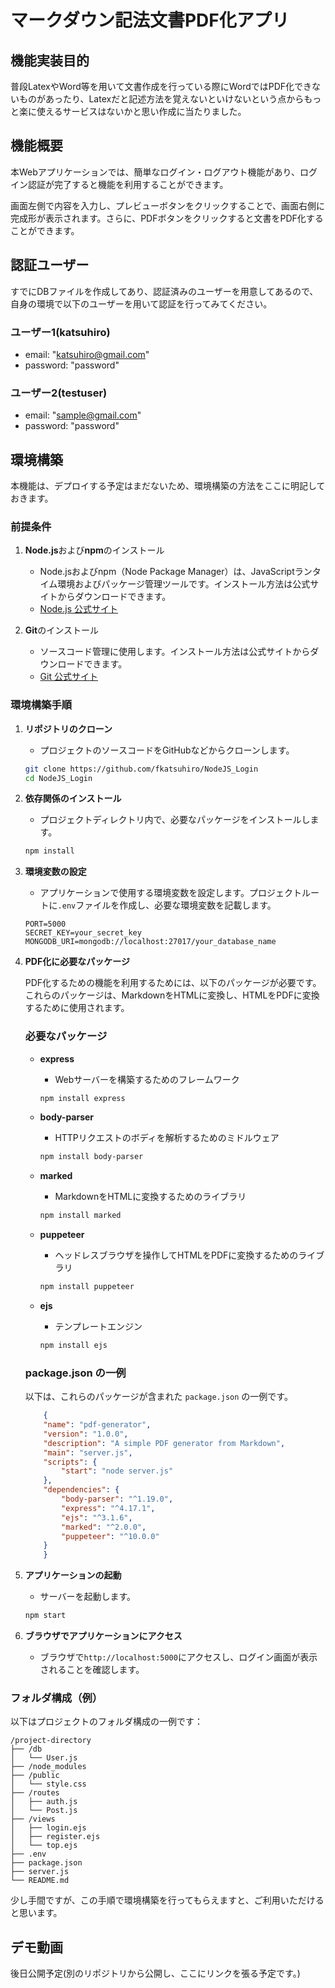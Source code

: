 # マークダウン記法文書PDF化アプリ

## 機能実装目的
普段LatexやWord等を用いて文書作成を行っている際にWordではPDF化できないものがあったり、Latexだと記述方法を覚えないといけないという点からもっと楽に使えるサービスはないかと思い作成に当たりました。

## 機能概要
本Webアプリケーションでは、簡単なログイン・ログアウト機能があり、ログイン認証が完了すると機能を利用することができます。

画面左側で内容を入力し、プレビューボタンをクリックすることで、画面右側に完成形が表示されます。さらに、PDFボタンをクリックすると文書をPDF化することができます。

## 認証ユーザー
すでにDBファイルを作成してあり、認証済みのユーザーを用意してあるので、自身の環境で以下のユーザーを用いて認証を行ってみてください。

### ユーザー1(katsuhiro)
- email: "katsuhiro@gmail.com"
- password: "password"

### ユーザー2(testuser)
- email: "sample@gmail.com"
- password: "password"

## 環境構築
本機能は、デプロイする予定はまだないため、環境構築の方法をここに明記しておきます。

### 前提条件

1. **Node.js**および**npm**のインストール
   - Node.jsおよびnpm（Node Package Manager）は、JavaScriptランタイム環境およびパッケージ管理ツールです。インストール方法は公式サイトからダウンロードできます。
   - [Node.js 公式サイト](https://nodejs.org/)

2. **Git**のインストール
   - ソースコード管理に使用します。インストール方法は公式サイトからダウンロードできます。
   - [Git 公式サイト](https://git-scm.com/)

### 環境構築手順

1. **リポジトリのクローン**
   - プロジェクトのソースコードをGitHubなどからクローンします。
   ```bash
   git clone https://github.com/fkatsuhiro/NodeJS_Login
   cd NodeJS_Login
   ```

2. **依存関係のインストール**
   - プロジェクトディレクトリ内で、必要なパッケージをインストールします。
   ```bash
   npm install
   ```

3. **環境変数の設定**
   - アプリケーションで使用する環境変数を設定します。プロジェクトルートに`.env`ファイルを作成し、必要な環境変数を記載します。
   ```plaintext
   PORT=5000
   SECRET_KEY=your_secret_key
   MONGODB_URI=mongodb://localhost:27017/your_database_name
   ```

4. **PDF化に必要なパッケージ**

    PDF化するための機能を利用するためには、以下のパッケージが必要です。これらのパッケージは、MarkdownをHTMLに変換し、HTMLをPDFに変換するために使用されます。

    ### 必要なパッケージ

    - **express**
        - Webサーバーを構築するためのフレームワーク
        ```bash
        npm install express
        ```

    - **body-parser**
        - HTTPリクエストのボディを解析するためのミドルウェア
        ```bash
        npm install body-parser
        ```

    - **marked**
        - MarkdownをHTMLに変換するためのライブラリ
        ```bash
        npm install marked
        ```

    - **puppeteer**
        - ヘッドレスブラウザを操作してHTMLをPDFに変換するためのライブラリ
        ```bash
        npm install puppeteer
        ```

    - **ejs**
        - テンプレートエンジン
        ```bash
        npm install ejs
        ```

    ### package.json の一例

    以下は、これらのパッケージが含まれた `package.json` の一例です。

    ```json
        {
        "name": "pdf-generator",
        "version": "1.0.0",
        "description": "A simple PDF generator from Markdown",
        "main": "server.js",
        "scripts": {
            "start": "node server.js"
        },
        "dependencies": {
            "body-parser": "^1.19.0",
            "express": "^4.17.1",
            "ejs": "^3.1.6",
            "marked": "^2.0.0",
            "puppeteer": "^10.0.0"
        }
        }
    ```

5. **アプリケーションの起動**
   - サーバーを起動します。
   ```bash
   npm start
   ```

6. **ブラウザでアプリケーションにアクセス**
   - ブラウザで`http://localhost:5000`にアクセスし、ログイン画面が表示されることを確認します。

### フォルダ構成（例）

以下はプロジェクトのフォルダ構成の一例です：

```
/project-directory
├── /db
│   └── User.js
├── /node_modules
├── /public
│   └── style.css
├── /routes
│   ├── auth.js
│   └── Post.js
├── /views
│   ├── login.ejs
│   ├── register.ejs
│   └── top.ejs
├── .env
├── package.json
├── server.js
└── README.md
```

少し手間ですが、この手順で環境構築を行ってもらえますと、ご利用いただけると思います。

## デモ動画
後日公開予定(別のリポジトリから公開し、ここにリンクを張る予定です。)
